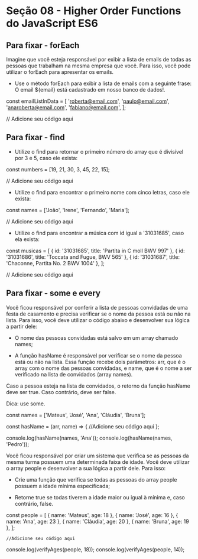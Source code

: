 # Seção 08 - Higher Order Functions do JavaScript ES6


## Para fixar - forEach 


Imagine que você esteja responsável por exibir a lista de emails de todas as pessoas que trabalham na mesma empresa que você. Para isso, você pode utilizar o forEach para apresentar os emails.

  * Use o método forEach para exibir a lista de emails com a seguinte frase: O email ${email} está cadastrado em nosso banco de dados!.

  const emailListInData = [
  'roberta@email.com',
  'paulo@email.com',
  'anaroberta@email.com',
  'fabiano@email.com',
  ];

  // Adicione seu código aqui


## Para fixar - find


  * Utilize o find para retornar o primeiro número do array que é divisível por 3 e 5, caso ele exista:

  const numbers = [19, 21, 30, 3, 45, 22, 15];

  // Adicione seu código aqui


  * Utilize o find para encontrar o primeiro nome com cinco letras, caso ele exista:

  const names = ['João', 'Irene', 'Fernando', 'Maria'];

  // Adicione seu código aqui


  * Utilize o find para encontrar a música com id igual a '31031685', caso ela exista:

  const musicas = [
  { id: '31031685', title: 'Partita in C moll BWV 997' },
  { id: '31031686', title: 'Toccata and Fugue, BWV 565' },
  { id: '31031687', title: 'Chaconne, Partita No. 2 BWV 1004' },
  ];

  // Adicione seu código aqui


## Para fixar - some e every


Você ficou responsável por conferir a lista de pessoas convidadas de uma festa de casamento e precisa verificar se o nome da pessoa está ou não na lista. Para isso, você deve utilizar o código abaixo e desenvolver sua lógica a partir dele:

  * O nome das pessoas convidadas está salvo em um array chamado names;

  * A função hasName é responsável por verificar se o nome da pessoa está ou não na lista. Essa função recebe dois parâmetros: arr, que é o array com o nome das pessoas convidadas, e name, que é o nome a ser verificado na lista de convidados (array names).

Caso a pessoa esteja na lista de convidados, o retorno da função hasName deve ser true. Caso contrário, deve ser false.

Dica: use some.


const names = ['Mateus', 'José', 'Ana', 'Cláudia', 'Bruna'];

const hasName = (arr, name) => {
  //Adicione seu código aqui
};

console.log(hasName(names, 'Ana'));
console.log(hasName(names, 'Pedro'));


Você ficou responsável por criar um sistema que verifica se as pessoas da mesma turma possuem uma determinada faixa de idade. Você deve utilizar o array people e desenvolver a sua lógica a partir dele. Para isso:

  * Crie uma função que verifica se todas as pessoas do array people possuem a idade mínima especificada;

  * Retorne true se todas tiverem a idade maior ou igual à mínima e, caso contrário, false.


  const people = [
    { name: 'Mateus', age: 18 },
    { name: 'José', age: 16 },
    { name: 'Ana', age: 23 },
    { name: 'Cláudia', age: 20 },
    { name: 'Bruna', age: 19 },
  ];

    //Adicione seu código aqui

console.log(verifyAges(people, 18));
console.log(verifyAges(people, 14));
